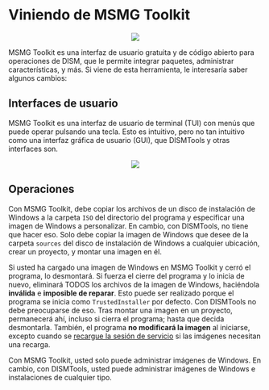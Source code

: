 # Viniendo de MSMG Toolkit

<p align="center">
	<img src="../../res/getting_started/msmg_toolkit.png" />
</p>

MSMG Toolkit es una interfaz de usuario gratuita y de código abierto para operaciones de DISM, que le permite integrar paquetes, administrar características, y más. Si viene de esta herramienta, le interesaría saber algunos cambios:

## Interfaces de usuario

MSMG Toolkit es una interfaz de usuario de terminal (TUI) con menús que puede operar pulsando una tecla. Esto es intuitivo, pero no tan intuitivo como una interfaz gráfica de usuario (GUI), que DISMTools y otras interfaces son.

<p align="center">
	<img src="../../res/product.png" />
</p>

## Operaciones

Con MSMG Toolkit, debe copiar los archivos de un disco de instalación de Windows a la carpeta `ISO` del directorio del programa y especificar una imagen de Windows a personalizar. En cambio, con DISMTools, no tiene que hacer eso. Solo debe copiar la imagen de Windows que desee de la carpeta `sources` del disco de instalación de Windows a cualquier ubicación, crear un proyecto, y montar una imagen en él.

Si usted ha cargado una imagen de Windows en MSMG Toolkit y cerró el programa, lo desmontará. Si fuerza el cierre del programa y lo inicia de nuevo, eliminará TODOS los archivos de la imagen de Windows, haciéndola **inválida** e **imposible de reparar**. Esto puede ser realizado porque el programa se inicia como `TrustedInstaller` por defecto. Con DISMTools no debe preocuparse de eso. Tras montar una imagen en un proyecto, permanecerá ahí, incluso si cierra el programa; hasta que decida desmontarla. También, el programa **no modificará la imagen** al iniciarse, excepto cuando se [recargue la sesión de servicio](../img_tasks/mgmt/remount_image.md) si las imágenes necesitan una recarga.

Con MSMG Toolkit, usted solo puede administrar imágenes de Windows. En cambio, con DISMTools, usted puede administrar imágenes de Windows e instalaciones de cualquier tipo.